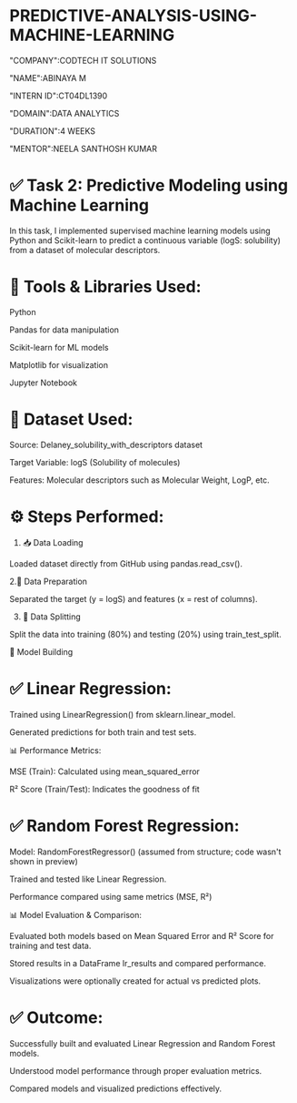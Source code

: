 # PREDICTIVE-ANALYSIS-USING-MACHINE-LEARNING

"COMPANY":CODTECH IT SOLUTIONS

"NAME":ABINAYA M

"INTERN ID":CT04DL1390

"DOMAIN":DATA ANALYTICS

"DURATION":4 WEEKS

"MENTOR":NEELA SANTHOSH KUMAR

# ✅ Task 2: Predictive Modeling using Machine Learning


In this task, I implemented supervised machine learning models using Python and Scikit-learn to predict a continuous variable (logS: solubility) from a dataset of molecular descriptors.

# 🧰 Tools & Libraries Used:

Python

Pandas for data manipulation

Scikit-learn for ML models

Matplotlib for visualization 

Jupyter Notebook

# 📌 Dataset Used:

Source: Delaney_solubility_with_descriptors dataset

Target Variable: logS (Solubility of molecules)

Features: Molecular descriptors such as Molecular Weight, LogP, etc.

# ⚙️ Steps Performed:

1. 📥 Data Loading
   
Loaded dataset directly from GitHub using pandas.read_csv().


2.🧹 Data Preparation

Separated the target (y = logS) and features (x = rest of columns).

3. 🔀 Data Splitting

Split the data into training (80%) and testing (20%) using train_test_split.

🤖 Model Building

# ✅ Linear Regression:

Trained using LinearRegression() from sklearn.linear_model.

Generated predictions for both train and test sets.

📊 Performance Metrics:

MSE (Train): Calculated using mean_squared_error

R² Score (Train/Test): Indicates the goodness of fit

# ✅ Random Forest Regression:

Model: RandomForestRegressor() (assumed from structure; code wasn't shown in preview)

Trained and tested like Linear Regression.

Performance compared using same metrics (MSE, R²)

📊 Model Evaluation & Comparison:

Evaluated both models based on Mean Squared Error and R² Score for training and test data.

Stored results in a DataFrame lr_results and compared performance.

Visualizations were optionally created for actual vs predicted plots.

# ✅ Outcome:

Successfully built and evaluated Linear Regression and Random Forest models.

Understood model performance through proper evaluation metrics.

Compared models and visualized predictions effectively.
